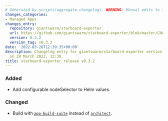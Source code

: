 ```yaml
---
# Generated by scripts/aggregate-changelogs. WARNING: Manual edits to this files will be overwritten.
changes_categories:
- Managed Apps
changes_entry:
  repository: giantswarm/starboard-exporter
  url: https://github.com/giantswarm/starboard-exporter/blob/master/CHANGELOG.md#032---2022-03-28
  version: 0.3.2
  version_tag: v0.3.2
date: '2022-03-28T12:39:35+00:00'
description: Changelog entry for giantswarm/starboard-exporter version 0.3.2, published
  on 28 March 2022, 12:39.
title: starboard-exporter release v0.3.2
---
```


### Added
- Add configurable nodeSelector to Helm values.
### Changed
- Build with [`app-build-suite`](https://github.com/giantswarm/app-build-suite) instead of [`architect`](https://github.com/giantswarm/architect).
